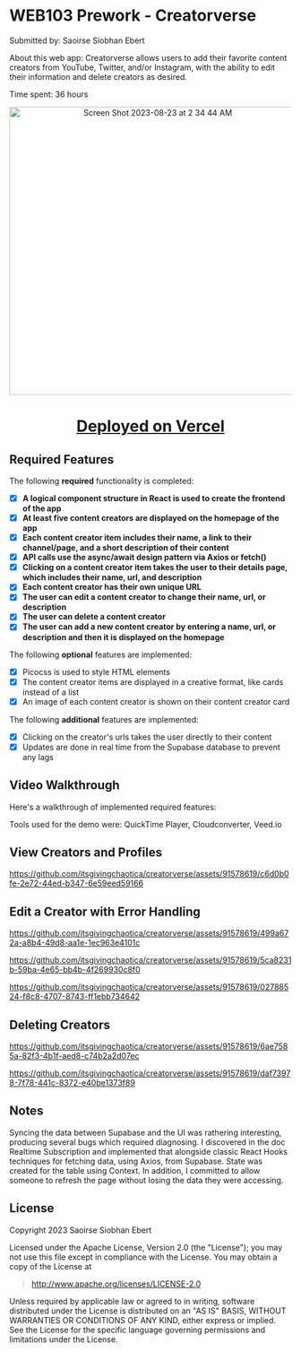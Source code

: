 # WEB103 Prework - Creatorverse

Submitted by: Saoirse Siobhan Ebert

About this web app: Creatorverse allows users to add their favorite content creators from YouTube, Twitter, and/or Instagram, with the ability to edit their information and delete creators as desired.

Time spent: 36 hours

<p align="center"> 
  <img width="514" alt="Screen Shot 2023-08-23 at 2 34 44 AM" src="https://github.com/itsgivingchaotica/creatorverse/assets/91578619/1ddb255a-89d2-416a-a48e-b81ebe7d791e">
</p>

<h1 align="center"> <a href="https://fuse-video-frontend-f2j7.vercel.app](https://creatorverse-puce.vercel.app)"/>Deployed on Vercel</a> </h1>

## Required Features

The following **required** functionality is completed:

- [x] **A logical component structure in React is used to create the frontend of the app**
- [x] **At least five content creators are displayed on the homepage of the app**
- [x] **Each content creator item includes their name, a link to their channel/page, and a short description of their content**
- [x] **API calls use the async/await design pattern via Axios or fetch()**
- [x] **Clicking on a content creator item takes the user to their details page, which includes their name, url, and description**
- [x] **Each content creator has their own unique URL**
- [x] **The user can edit a content creator to change their name, url, or description**
- [x] **The user can delete a content creator**
- [x] **The user can add a new content creator by entering a name, url, or description and then it is displayed on the homepage**

The following **optional** features are implemented:

- [x] Picocss is used to style HTML elements
- [x] The content creator items are displayed in a creative format, like cards instead of a list
- [x] An image of each content creator is shown on their content creator card

The following **additional** features are implemented:

* [x] Clicking on the creator's urls takes the user directly to their content
* [x] Updates are done in real time from the Supabase database to prevent any lags 

## Video Walkthrough

Here's a walkthrough of implemented required features:

Tools used for the demo were: QuickTime Player, Cloudconverter, Veed.io

## View Creators and Profiles

https://github.com/itsgivingchaotica/creatorverse/assets/91578619/c6d0b0fe-2e72-44ed-b347-6e59eed59166

## Edit a Creator with Error Handling

https://github.com/itsgivingchaotica/creatorverse/assets/91578619/499a672a-a8b4-49d8-aa1e-1ec963e4101c


https://github.com/itsgivingchaotica/creatorverse/assets/91578619/5ca8231b-59ba-4e65-bb4b-4f269930c8f0


https://github.com/itsgivingchaotica/creatorverse/assets/91578619/02788524-f8c8-4707-8743-ff1ebb734642

## Deleting Creators

https://github.com/itsgivingchaotica/creatorverse/assets/91578619/6ae7585a-82f3-4b1f-aed8-c74b2a2d07ec

https://github.com/itsgivingchaotica/creatorverse/assets/91578619/daf73978-7f78-441c-8372-e40be1373f89


## Notes

Syncing the data between Supabase and the UI was rathering interesting, producing several bugs which required diagnosing. I discovered in the doc Realtime Subscription and implemented that alongside classic React Hooks techniques for fetching data, using Axios, from Supabase. State was created for the table using Context. In addition, I committed to allow someone to refresh the page without losing the data they were accessing.

## License

Copyright 2023 Saoirse Siobhan Ebert

Licensed under the Apache License, Version 2.0 (the "License"); you may not use this file except in compliance with the License. You may obtain a copy of the License at

> http://www.apache.org/licenses/LICENSE-2.0

Unless required by applicable law or agreed to in writing, software distributed under the License is distributed on an "AS IS" BASIS, WITHOUT WARRANTIES OR CONDITIONS OF ANY KIND, either express or implied. See the License for the specific language governing permissions and limitations under the License.
